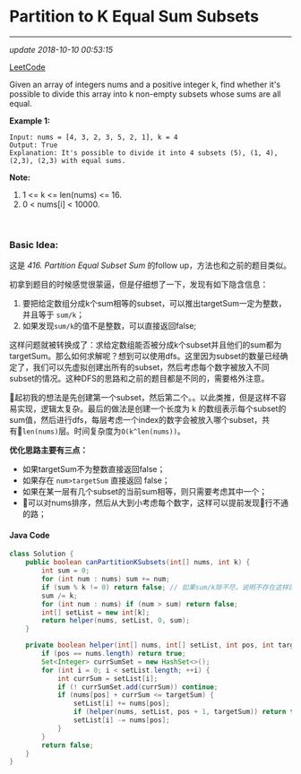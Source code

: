 # Partition to K Equal Sum Subsets

---
_update 2018-10-10 00:53:15_

[LeetCode](https://leetcode.com/problems/partition-to-k-equal-sum-subsets/description/)

Given an array of integers nums and a positive integer k, find whether it's possible to divide this array into k non-empty subsets whose sums are all equal.

**Example 1:**

    Input: nums = [4, 3, 2, 3, 5, 2, 1], k = 4
    Output: True
    Explanation: It's possible to divide it into 4 subsets (5), (1, 4), (2,3), (2,3) with equal sums.

**Note:**

1. 1 <= k <= len(nums) <= 16.
2. 0 < nums[i] < 10000.

<br/>

### Basic Idea:
这是 _416. Partition Equal Subset Sum_ 的follow up，方法也和之前的题目类似。

初拿到题目的时候感觉很蒙逼，但是仔细想了一下，发现有如下隐含信息：

1. 要把给定数组分成k个sum相等的subset，可以推出targetSum一定为整数，并且等于 `sum/k`；
2. 如果发现`sum/k`的值不是整数，可以直接返回false;

这样问题就被转换成了：求给定数组能否被分成k个subset并且他们的sum都为targetSum。那么如何求解呢？想到可以使用dfs。这里因为subset的数量已经确定了，我们可以先虚拟创建出所有的subset，然后考虑每个数字被放入不同subset的情况。这种DFS的思路和之前的题目都是不同的，需要格外注意。

起初我的想法是先创建第一个subset，然后第二个。。以此类推，但是这样不容易实现，逻辑太复杂。最后的做法是创建一个长度为 k 的数组表示每个subset的sum值，然后进行dfs，每层考虑一个index的数字会被放入哪个subset，共有`len(nums)`层。时间复杂度为`O(k^len(nums))`。

**优化思路主要有三点：**  
* 如果targetSum不为整数直接返回false；
* 如果存在 `num>targetSum` 直接返回 false；
* 如果在某一层有几个subset的当前sum相等，则只需要考虑其中一个；
* 可以对nums排序，然后从大到小考虑每个数字，这样可以提前发现行不通的路；

#### Java Code
```java
class Solution {
    public boolean canPartitionKSubsets(int[] nums, int k) {
        int sum = 0;
        for (int num : nums) sum += num;
        if (sum % k != 0) return false; // 如果sum/k除不尽，说明不存在这样的partition
        sum /= k;
        for (int num : nums) if (num > sum) return false;
        int[] setList = new int[k];
        return helper(nums, setList, 0, sum);
    }

    private boolean helper(int[] nums, int[] setList, int pos, int targetSum) {
        if (pos == nums.length) return true;
        Set<Integer> currSumSet = new HashSet<>();
        for (int i = 0; i < setList.length; ++i) {
            int currSum = setList[i];
            if (! currSumSet.add(currSum)) continue;
            if (nums[pos] + currSum <= targetSum) {
                setList[i] += nums[pos];
                if (helper(nums, setList, pos + 1, targetSum)) return true;
                setList[i] -= nums[pos];
            }
        }
        return false;
    }
}
```
